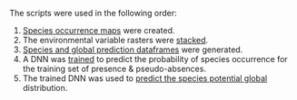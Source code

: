 The scripts were used in the following order:

1. [Species occurrence maps](1.Create_occurrence_maps.ipynb) were created. 
2. The environmental variable rasters were [stacked](2.Stacking_environmental_rasters.ipynb).
2. [Species and global prediction dataframes](3.Create_species_and_global_prediction_dataframes.ipynb) were generated.
4. A DNN was [trained](4.Train_DNN.ipynb) to predict the probability of species occurrence for the training set of presence \& pseudo-absences.
5. The trained DNN was used to [predict the species potential global](5.Global_predictions_trained_DNN.ipynb) distribution. 
